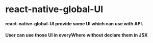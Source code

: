 # react-native-global-UI

#### react-native-global-UI provide some UI which can use with API.
#### User can use those UI in everyWhere without declare them in JSX
